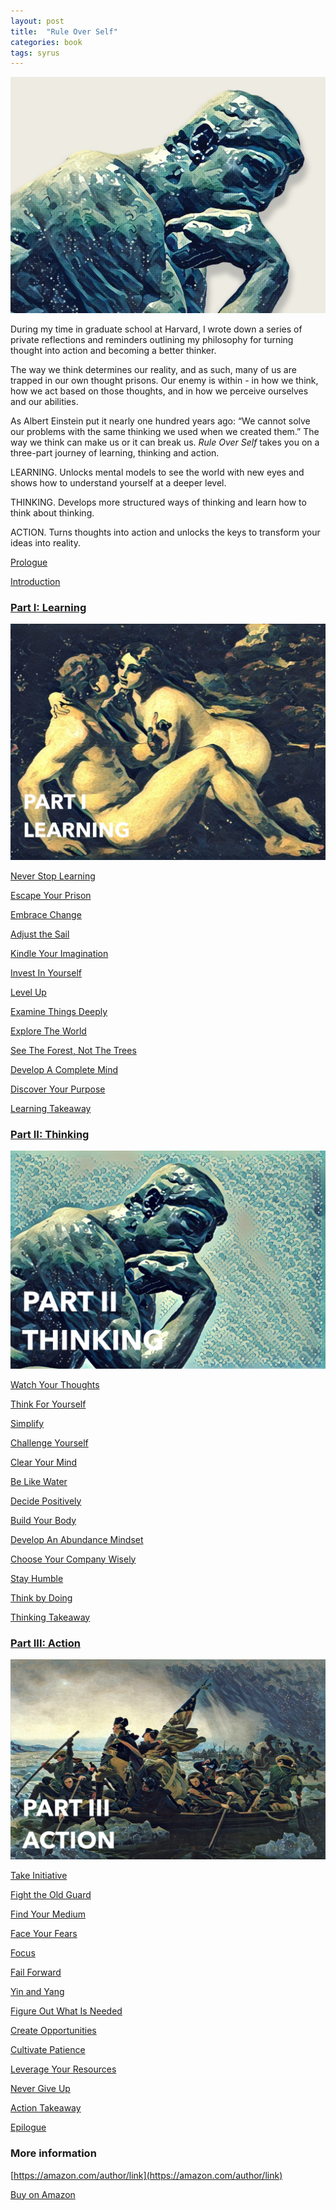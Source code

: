 ```yaml
---
layout: post
title:  "Rule Over Self"
categories: book
tags: syrus
---
```

<img src="/media/ruleoverself.jpg" />

During my time in graduate school at Harvard, I wrote down a series of private reflections and reminders outlining my philosophy for turning thought into action and becoming a better thinker. 

The way we think determines our reality, and as such, many of us are trapped in our own thought prisons. Our enemy is within - in how we think, how we act based on those thoughts, and in how we perceive ourselves and our abilities. 

As Albert Einstein put it nearly one hundred years ago: “We cannot solve our problems with the same thinking we used when we created them.” The way we think can make us or it can break us. *Rule Over Self* takes you on a three-part journey of learning, thinking and action.

LEARNING. 
Unlocks mental models to see the world with new eyes and shows how to understand yourself at a deeper level. 

THINKING. 
Develops more structured ways of thinking and learn how to think about thinking. 

ACTION. 
Turns thoughts into action and unlocks the keys to transform your ideas into reality.

[Prologue](/prologue)

[Introduction](/introduction)

### [Part I: Learning](/learning)

<img src="/media/part1-learning.jpg" />

[Never Stop Learning](/never-stop-learning)

[Escape Your Prison](/escape-prison)

[Embrace Change](/embrace-change)

[Adjust the Sail](/adjust-the-sail)

[Kindle Your Imagination](/kindle-imagination)

[Invest In Yourself](/invest-self)

[Level Up](/level-up)

[Examine Things Deeply](/examine-things-deeply)

[Explore The World](/explore-the-world)

[See The Forest, Not The Trees](/forest-trees)

[Develop A Complete Mind](/develop-complete-mind)

[Discover Your Purpose](/discover-purpose)

[Learning Takeaway](/learning-takeaway)

### [Part II: Thinking](/thinking)

<img src="/media/part2-thinking.jpg" />

[Watch Your Thoughts](/watch-thoughts)

[Think For Yourself](/think-yourself)

[Simplify](/simplify)

[Challenge Yourself](/challenge-self)

[Clear Your Mind](/clear-mind)

[Be Like Water](/be-like-water)

[Decide Positively](/decide-positively)

[Build Your Body](/build-body)

[Develop An Abundance Mindset](/abundance-mindset)

[Choose Your Company Wisely](/choose-company-wisely)

[Stay Humble](/stay-humble)

[Think by Doing](/think-by-doing)

[Thinking Takeaway](/thinking-takeaway)

### [Part III: Action](/action)

<img src="/media/part3-action.jpg" />

[Take Initiative](/take-initiative)

[Fight the Old Guard](/fight-old-guard)

[Find Your Medium](/find-medium)

[Face Your Fears](/face-fears)

[Focus](/focus)

[Fail Forward](/fail-forward)

[Yin and Yang](/yin-yang)

[Figure Out What Is Needed](/figure-needed)

[Create Opportunities](/create-opportunities)

[Cultivate Patience](/cultivate-patience)

[Leverage Your Resources](/leverage-resources)

[Never Give Up](/never-give-up)

[Action Takeaway](/action-takeaway)


[Epilogue](https://note.link.com.de/epilogue)

### More information

[https://amazon.com/author/link](https://amazon.com/author/link)

[Buy on Amazon](https://www.amazon.com/Rule-Over-Self-Link-ebook/dp/B07QBM8S7D/ref=sr_1_7?keywords=rule+over+self+link&qid=1557269768&s=books&sr=1-7-spell)
